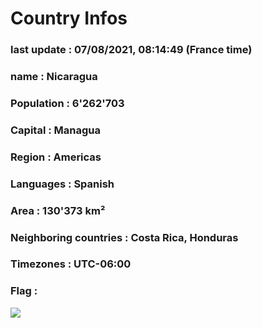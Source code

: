 # Country  Infos
### last update : 07/08/2021, 08:14:49 (France time)

### name : Nicaragua
### Population : 6'262'703
### Capital : Managua
### Region : Americas
### Languages : Spanish
### Area : 130'373 km²
### Neighboring countries : Costa Rica, Honduras
### Timezones : UTC-06:00

### Flag :
![](https://restcountries.eu/data/nic.svg)